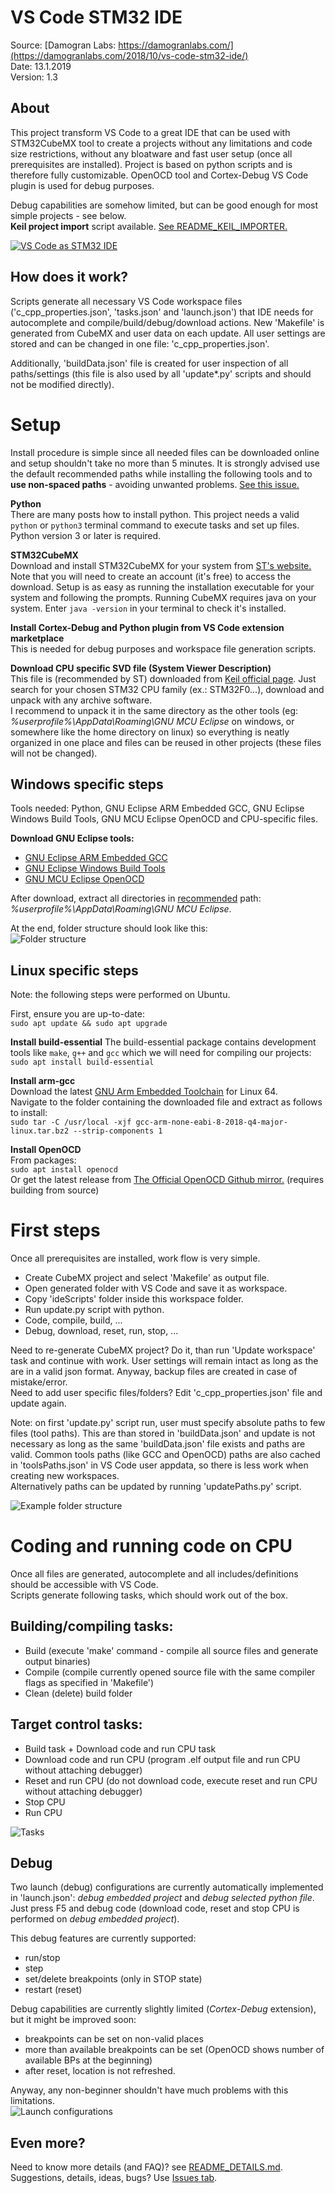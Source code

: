 # VS Code STM32 IDE
Source: [Damogran Labs: https://damogranlabs.com/](https://damogranlabs.com/2018/10/vs-code-stm32-ide/)  
Date: 13.1.2019  
Version: 1.3  

## About
This project transform VS Code to a great IDE that can be used with STM32CubeMX tool to create a projects without any limitations and code size restrictions, without any bloatware and fast user setup (once all prerequisites are installed). Project is based on python scripts and is therefore fully customizable. OpenOCD tool and Cortex-Debug VS Code plugin is used for debug purposes.  

Debug capabilities are somehow limited, but can be good enough for most simple projects - see below.  
**Keil project import** script available. [See README_KEIL_IMPORTER.](https://github.com/damogranlabs/VS-Code-STM32-IDE/blob/master/README_KEIL_IMPORTER.md)  

[![VS Code as STM32 IDE](https://github.com/damogranlabs/VS-Code-STM32-IDE/blob/master/_images/videoThumbnail.PNG)](https://www.youtube.com/watch?v=rWjb43kLHdQ)

## How does it work?
Scripts generate all necessary VS Code workspace files ('c_cpp_properties.json', 'tasks.json' and 'launch.json') that IDE needs for autocomplete and compile/build/debug/download actions. New 'Makefile' is generated from CubeMX and user data on each update. All user settings are stored and can be changed in one file: 'c_cpp_properties.json'.  
  
Additionally, 'buildData.json' file is created for user inspection of all paths/settings (this file is also used by all 'update*.py' scripts and should not be modified directly).

# Setup
Install procedure is simple since all needed files can be downloaded online and setup shouldn't take no more than 5 minutes.
It is strongly advised use the default recommended paths while installing the following tools and to **use non-spaced paths** - avoiding unwanted problems. [See this issue.](https://github.com/damogranlabs/VS-Code-STM32-IDE/issues/1) 

**Python**  
There are many posts how to install python. This project needs a valid `python` or `python3` terminal command to execute tasks and set up files. Python version 3 or later is required.  

**STM32CubeMX**  
Download and install STM32CubeMX for your system from [ST's website.](https://www.st.com/content/st_com/en/products/development-tools/software-development-tools/stm32-software-development-tools/stm32-configurators-and-code-generators/stm32cubemx.html) Note that you will need to create an account (it's free) to access the download. Setup is as easy as running the installation executable for your system and following the prompts. Running CubeMX requires java on your system. Enter `java -version`  in your terminal to check it's installed.

**Install Cortex-Debug and Python plugin from VS Code extension marketplace**  
This is needed for debug purposes and workspace file generation scripts.

**Download CPU specific SVD file (System Viewer Description)**  
This file is (recommended by ST) downloaded from [Keil official page](https://www.keil.com/dd2/pack/). Just search for your chosen STM32 CPU family (ex.: STM32F0...), download and unpack with any archive software.  
I recommend to unpack it in the same directory as the other tools (eg: *%userprofile%\AppData\Roaming\GNU MCU Eclipse* on windows, or somewhere like the home directory on linux) so everything is neatly organized in one place and files can be reused in other projects (these files will not be changed).  

## Windows specific steps
Tools needed: Python, GNU Eclipse ARM Embedded GCC, GNU Eclipse Windows Build Tools, GNU MCU Eclipse OpenOCD and CPU-specific files.  

**Download GNU Eclipse tools:**
* [GNU Eclipse ARM Embedded GCC](https://github.com/gnu-mcu-eclipse/arm-none-eabi-gcc/releases)
* [GNU Eclipse Windows Build Tools](https://github.com/gnu-mcu-eclipse/windows-build-tools/releases)
* [GNU MCU Eclipse OpenOCD](https://github.com/gnu-mcu-eclipse/openocd/releases)  
  
After download, extract all directories in [recommended](https://gnu-mcu-eclipse.github.io/toolchain/arm/install/#manual-install) path: *%userprofile%\AppData\Roaming\GNU MCU Eclipse*.  

At the end, folder structure should look like this:  
![Folder structure](https://github.com/damogranlabs/VS-Code-STM32-IDE/blob/master/_images/folderStructure.PNG)

## Linux specific steps
Note: the following steps were performed on Ubuntu.

First, ensure you are up-to-date:  
`sudo apt update && sudo apt upgrade`

**Install build-essential**
The build-essential package contains development tools like `make`, `g++` and `gcc` which we will need for compiling our projects:  
`sudo apt install build-essential`

**Install arm-gcc**  
Download the latest [GNU Arm Embedded Toolchain](https://developer.arm.com/open-source/gnu-toolchain/gnu-rm/downloads) for Linux 64.  
Navigate to the folder containing the downloaded file and extract as follows to install:  
`sudo tar -C /usr/local -xjf gcc-arm-none-eabi-8-2018-q4-major-linux.tar.bz2 --strip-components 1`

**Install OpenOCD**  
From packages:  
`sudo apt install openocd`  
Or get the latest release from [The Official OpenOCD Github mirror.](https://github.com/ntfreak/openocd) (requires building from source)


# First steps
Once all prerequisites are installed, work flow is very simple.
* Create CubeMX project and select 'Makefile' as output file.
* Open generated folder with VS Code and save it as workspace.
* Copy 'ideScripts' folder inside this workspace folder.
* Run update.py script with python.
* Code, compile, build, ...
* Debug, download, reset, run, stop, ...
  
Need to re-generate CubeMX project? Do it, than run 'Update workspace' task and continue with work. User settings will remain intact as long as the are in a valid json format. Anyway, backup files are created in case of mistake/error.  
Need to add user specific files/folders? Edit 'c_cpp_properties.json' file and update again.
  
Note: on first 'update.py' script run, user must specify absolute paths to few files (tool paths). This are than stored in 'buildData.json' and update is not necessary as long as the same 'buildData.json' file exists and paths are valid. Common tools paths (like GCC and OpenOCD) paths are also cached in 'toolsPaths.json' in VS Code user appdata, so there is less work when creating new workspaces.  
Alternatively paths can be updated by running 'updatePaths.py' script.

![Example folder structure](https://github.com/damogranlabs/VS-Code-STM32-IDE/blob/master/_images/exampleFolderStructure.PNG)
 
# Coding and running code on CPU
Once all files are generated, autocomplete and all includes/definitions should be accessible with VS Code.  
Scripts generate following tasks, which should work out of the box. 

## Building/compiling tasks:
* Build (execute 'make' command - compile all source files and generate output binaries)
* Compile (compile currently opened source file with the same compiler flags as specified in 'Makefile')
* Clean (delete) build folder
  
## Target control tasks:
* Build task + Download code and run CPU task
* Download code and run CPU (program .elf output file and run CPU without attaching debugger)
* Reset and run CPU (do not download code, execute reset and run CPU without attaching debugger)
* Stop CPU
* Run CPU
  
![Tasks](https://github.com/damogranlabs/VS-Code-STM32-IDE/blob/master/_images/tasks.PNG)  

  
## Debug 
Two launch (debug) configurations are currently automatically implemented in 'launch.json': *debug embedded project* and *debug selected python file*.  
Just press F5 and debug code (download code, reset and stop CPU is performed on *debug embedded project*).  
  
This debug features are currently supported:  
* run/stop
* step
* set/delete breakpoints (only in STOP state)
* restart (reset)  
  
Debug capabilities are currently slightly limited (*Cortex-Debug* extension), but it might be improved soon:
* breakpoints can be set on non-valid places
* more than available breakpoints can be set (OpenOCD shows number of available BPs at the beginning)
* after reset, location is not refreshed.
  
Anyway, any non-beginner shouldn't have much problems with this limitations.  
![Launch configurations](https://github.com/damogranlabs/VS-Code-STM32-IDE/blob/master/_images/launchConfigurations.PNG)


## Even more?
Need to know more details (and FAQ)? see [README_DETAILS.md](https://github.com/damogranlabs/VS-Code-STM32-IDE/blob/master/README_DETAILS.md).  
Suggestions, details, ideas, bugs? Use [Issues tab](https://github.com/damogranlabs/VS-Code-STM32-IDE/issues).  
